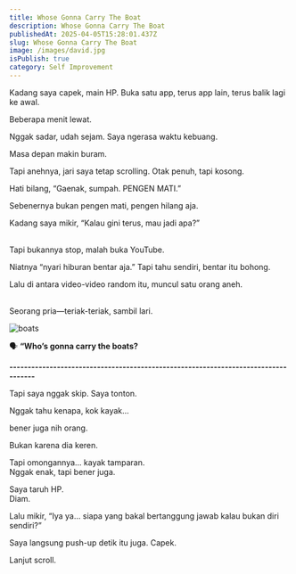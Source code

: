 ```yaml
---
title: Whose Gonna Carry The Boat
description: Whose Gonna Carry The Boat
publishedAt: 2025-04-05T15:28:01.437Z
slug: Whose Gonna Carry The Boat
image: /images/david.jpg
isPublish: true
category: Self Improvement
---
```

Kadang saya capek, main HP. Buka satu app, terus app lain, terus balik lagi ke awal.

Beberapa menit lewat.

Nggak sadar, udah sejam. Saya ngerasa waktu kebuang.

Masa depan makin buram.

Tapi anehnya, jari saya tetap scrolling. Otak penuh, tapi kosong.

Hati bilang, “Gaenak, sumpah. PENGEN MATI.”

Sebenernya bukan pengen mati, pengen hilang aja.

Kadang saya mikir, “Kalau gini terus, mau jadi apa?”

\
Tapi bukannya stop, malah buka YouTube.

Niatnya “nyari hiburan bentar aja.” Tapi tahu sendiri, bentar itu bohong.

Lalu di antara video-video random itu, muncul satu orang aneh.

\
Seorang pria—teriak-teriak, sambil lari.

![boats](/images/images-1-.jpeg "boats")

🗣️ **“Who’s gonna carry the boats?**

**\-----------------------------------------------------------------------------------**

Tapi saya nggak skip. Saya tonton.

Nggak tahu kenapa, kok kayak…

bener juga nih orang.

Bukan karena dia keren.

Tapi omongannya… kayak tamparan.\
Nggak enak, tapi bener juga.

Saya taruh HP.\
Diam.

Lalu mikir, “Iya ya… siapa yang bakal bertanggung jawab kalau bukan diri sendiri?”

Saya langsung push-up detik itu juga. Capek.

Lanjut scroll.